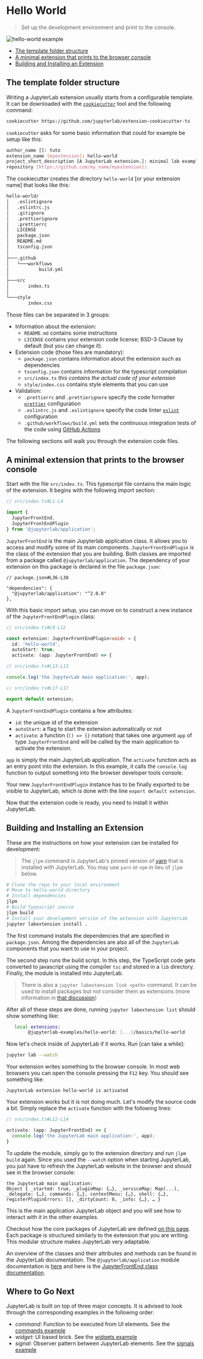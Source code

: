 # Hello World

> Set up the development environment and print to the console.

![hello-world example](./preview.png)

- [The template folder structure](#the-template-folder-structure)
- [A minimal extension that prints to the browser console](#a-minimal-extension-that-prints-to-the-browser-console)
- [Building and Installing an Extension](#building-and-installing-an-extension)

## The template folder structure

Writing a JupyterLab extension usually starts from a configurable template. It
can be downloaded with the [`cookiecutter`](https://cookiecutter.readthedocs.io/en/latest/) tool and the following command:

```bash
cookiecutter https://github.com/jupyterlab/extension-cookiecutter-ts
```

`cookiecutter` asks for some basic information that could for example be setup
like this:

```bash
author_name []: tuto
extension_name [myextension]: hello-world
project_short_description [A JupyterLab extension.]: minimal lab example
repository [https://github.com/my_name/myextension]:
```

The cookiecutter creates the directory `hello-world` [or your extension name]
that looks like this:

```bash
hello-world/
│   .eslintignore
│   .eslintrc.js
│   .gitignore
│   .prettierignore
│   .prettierrc
│   LICENSE
│   package.json
│   README.md
│   tsconfig.json
│
├───.github
│   └───workflows
│           build.yml
│
├───src
│       index.ts
│
└───style
        index.css
```

Those files can be separated in 3 groups:

- Information about the extension:
  - `README.md` contains some instructions
  - `LICENSE` contains your extension code license; BSD-3 Clause by default (but you can change it).
- Extension code (those files are mandatory):
  - `package.json` contains information about the extension such as dependencies
  - `tsconfig.json` contains information for the typescript compilation
  - `src/index.ts` _this contains the actual code of your extension_
  - `style/index.css` contains style elements that you can use
- Validation:
  - `.prettierrc` and `.prettierignore` specify the code formatter [`prettier`](https://prettier.io) configuration
  - `.eslintrc.js` and `.eslintignore` specify the code linter [`eslint`](https://eslint.org) configuration
  - `.github/workflows/build.yml` sets the continuous integration tests of the code using [GitHub Actions](https://help.github.com/en/actions)

The following sections will walk you through the extension code files.

## A minimal extension that prints to the browser console

Start with the file `src/index.ts`. This typescript file contains the main
logic of the extension. It begins with the following import section:

```ts
// src/index.ts#L1-L4

import {
  JupyterFrontEnd,
  JupyterFrontEndPlugin
} from '@jupyterlab/application';
```

`JupyterFrontEnd` is the main Jupyterlab application class. It allows you to
access and modify some of its main components. `JupyterFrontEndPlugin` is the class
of the extension that you are building. Both classes are imported from a package
called `@jupyterlab/application`. The dependency of your extension on this
package is declared in the file `package.json`:

```json5
// package.json#L36-L38

"dependencies": {
  "@jupyterlab/application": "^2.0.0"
},
```

With this basic import setup, you can move on to construct a new instance
of the `JupyterFrontEndPlugin` class:

<!-- prettier-ignore-start -->
```ts
// src/index.ts#L9-L12

const extension: JupyterFrontEndPlugin<void> = {
  id: 'hello-world',
  autoStart: true,
  activate: (app: JupyterFrontEnd) => {
```

```ts
// src/index.ts#L13-L13

console.log('the JupyterLab main application:', app);
```

```ts
// src/index.ts#L17-L17

export default extension;
```
<!-- prettier-ignore-end -->

A `JupyterFrontEndPlugin` contains a few attributes:

- `id`: the unique id of the extension
- `autoStart`: a flag to start the extension automatically or not
- `activate`: a
  function (`() => {}` notation) that takes one argument `app` of type
  `JupyterFrontEnd` and will be called by the main application to activate the extension.

`app` is simply the main JupyterLab application. The `activate` function acts as an entry
point into the extension. In this example, it calls the `console.log` function to output
something into the browser developer tools console.

Your new `JupyterFrontEndPlugin` instance has to be finally exported to be visible to
JupyterLab, which is done with the line `export default extension`.

Now that the extension code is ready, you need to install it within JupyterLab.

## Building and Installing an Extension

These are the instructions on how your extension can be installed for development:

> The `jlpm` command is JupyterLab's pinned version of
> [yarn](https://yarnpkg.com/) that is installed with JupyterLab. You may use
> `yarn` or `npm` in lieu of `jlpm` below.

```bash
# Clone the repo to your local environment
# Move to hello-world directory
# Install dependencies
jlpm
# Build Typescript source
jlpm build
# Install your development version of the extension with JupyterLab
jupyter labextension install .
```

The first command installs the dependencies that are specified in
`package.json`. Among the dependencies are also all of the `JupyterLab`
components that you want to use in your project.

The second step runs the build script. In this step, the TypeScript code gets
converted to javascript using the compiler `tsc` and stored in a `lib`
directory. Finally, the module is installed into JupyterLab.

> There is also a `jupyter labextension link <path>` command. It can be used to
> install packages but not consider them as extensions (more information in [that discussion](https://discourse.jupyter.org/t/about-jupyter-labextension-link-v-s-install))

After all of these steps are done, running `jupyter labextension list` should
show something like:

```bash
   local extensions:
        @jupyterlab-examples/hello-world: [...]/basics/hello-world
```

Now let's check inside of JupyterLab if it works. Run [can take a while]:

```bash
jupyter lab --watch
```

Your extension writes something to the browser console. In most web browsers you can
open the console pressing the `F12` key. You should see something like:

```
JupyterLab extension hello-world is activated
```

Your extension works but it is not doing much. Let's modify the source code
a bit. Simply replace the `activate` function with the following lines:

<!-- prettier-ignore-start -->
```ts
// src/index.ts#L12-L14

activate: (app: JupyterFrontEnd) => {
  console.log('the JupyterLab main application:', app);
}
```
<!-- prettier-ignore-end -->

To update the module, simply go to the extension directory and run
`jlpm build` again. Since you used the `--watch` option when starting
JupyterLab, you just have to refresh the JupyterLab website in the browser
and should see in the browser console:

```
the JupyterLab main application:
Object { _started: true, _pluginMap: {…}, _serviceMap: Map(...), _delegate: {…}, commands: {…}, contextMenu: {…}, shell: {…}, registerPluginErrors: [], _dirtyCount: 0, _info: {…}, … }
```

This is the main application JupyterLab object and you will see how to interact
with it in the other examples.

Checkout how the core packages of JupyterLab are defined
[on this page](https://github.com/jupyterlab/jupyterlab/tree/master/packages). Each package is
structured similarly to the extension that you are writing. This modular
structure makes JupyterLab very adaptable.

An overview of the classes and their attributes and methods can be found in the
JupyterLab documentation. The `@jupyterlab/application` module documentation is
[here](https://jupyterlab.github.io/jupyterlab/application/index.html)
and here is the [JupyterFrontEnd class documentation](https://jupyterlab.github.io/jupyterlab/application/classes/jupyterfrontend.html).

## Where to Go Next

JupyterLab is built on top of three major concepts. It is advised to look through the corresponding
examples in the following order:

- _command_: Function to be executed from UI elements. See the [commands example](../../commands)
- _widget_: UI based brick. See the [widgets example](../../widget-tracker/widgets)
- _signal_: Observer pattern between JupyterLab elements. See the [signals example](../signals)
